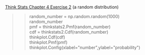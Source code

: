 [Think Stats Chapter 4 Exercise 2](http://greenteapress.com/thinkstats2/html/thinkstats2005.html#toc41) (a random distribution)

>> random_number = np.random.random(1000)  
random_number  
pmf = thinkstats2.Pmf(random_number)  
cdf = thinkstats2.Cdf(random_number)  
thinkplot.Cdf(cdf)  
thinkplot.Pmf(pmf)  
thinkplot.Config(xlabel="number",ylabel="probability")  
